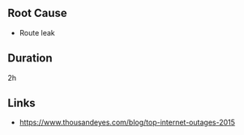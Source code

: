 ## Root Cause

- Route leak

## Duration

2h

## Links

- https://www.thousandeyes.com/blog/top-internet-outages-2015

